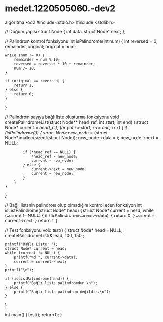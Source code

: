 # medet.1220505060.-dev2
algoritma kod2
#include <stdio.h>
#include <stdlib.h>

// Düğüm yapısı
struct Node {
    int data;
    struct Node* next;
};

// Palindrom kontrol fonksiyonu
int isPalindrome(int num) {
    int reversed = 0, remainder, original;
    original = num;

    while (num != 0) {
        remainder = num % 10;
        reversed = reversed * 10 + remainder;
        num /= 10;
    }

    if (original == reversed) {
        return 1;
    } else {
        return 0;
    }
}

// Palindrom sayıya bağlı liste oluşturma fonksiyonu
void createPalindromeList(struct Node** head_ref, int start, int end) {
    struct Node* current = *head_ref;
    for (int i = start; i <= end; i++) {
        if (isPalindrome(i)) {
            struct Node* new_node = (struct Node*)malloc(sizeof(struct Node));
            new_node->data = i;
            new_node->next = NULL;

            if (*head_ref == NULL) {
                *head_ref = new_node;
                current = new_node;
            } else {
                current->next = new_node;
                current = new_node;
            }
        }
    }
}

// Bağlı listenin palindrom olup olmadığını kontrol eden fonksiyon
int isListPalindrome(struct Node* head) {
    struct Node* current = head;
    while (current != NULL) {
        if (!isPalindrome(current->data)) {
            return 0;
        }
        current = current->next;
    }
    return 1;
}

// Test fonksiyonu
void test() {
    struct Node* head = NULL;
    createPalindromeList(&head, 100, 150);

    printf("Bağlı Liste: ");
    struct Node* current = head;
    while (current != NULL) {
        printf("%d ", current->data);
        current = current->next;
    }
    printf("\n");

    if (isListPalindrome(head)) {
        printf("Bağlı liste palindromdur.\n");
    } else {
        printf("Bağlı liste palindrom değildir.\n");
    }
}

int main() {
    test();
    return 0;
}

